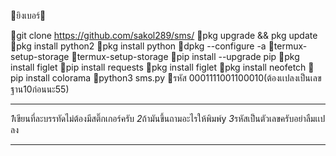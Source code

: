 🏹ยิงเบอร์🏹

🏹git clone https://github.com/sakol289/sms/
🏹pkg upgrade && pkg update
🏹pkg install python2
🏹pkg install python
🏹dpkg --configure -a
🏹termux-setup-storage
🏹termux-setup-storage
🏹pip install --upgrade pip
🏹pkg install figlet
🏹pip install requests
🏹pkg install figlet
🏹pkg install neofetch
🏹pip install colorama
🏹python3 sms.py
🏹รหัส 0001111001100010(ต้องเเปลงเป็นเลขฐาน10ก่อนนะ55)


***************************************
*1*เขียนที่ละบรรทัดไม่ต้องมีสติ๊กเกอร์ครับ
*2*ถ้ามันขึ้นถามอะไรให้พิมพ์y
*3*รหัสเป็นตัวเลขครับอย่าลืมเเปลง
***************************************
